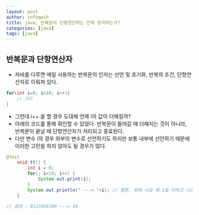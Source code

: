 ```yaml
---
layout: post
author: infoqoch
title: java, 반복문의 단항연산자는 언제 동작하는가?
categories: [java]
tags: [java]
---
```


## 반복문과 단항연산자
- 자바를 다루면 매일 사용하는 반복문의 인자는 선언 및 초기화, 반복의 조건, 단항연산자로 이뤄져 있다.

```java
for(int i=0; i<10; i++){
    // 코드
}
```

- 그런데 i++ 을 할 경우 도대체 언제 i의 값이 더해질까? 
- 아래의 코드를 통해 확인할 수 있었다. 반복문이 들어갈 때 더해지는 것이 아니라, 반복문이 끝날 때 단항연산자가 처리되고 종료된다. 
- 다만 변수 i의 경우 외부의 변수로 선언하기도 하지만 보통 내부에 선언하기 때문에 이러한 고민을 하지 않아도 될 경우가 많다. 

```java
@Test
	void tt() {
		int i = 0;
		for(; i<10; i++) {
			System.out.print(i);
		}
		System.out.println(" ---> "+i); // 결론. 밖에 나갈 때 1을 더하고 나간다.
	}

// 결과 : 0123456789 ---> 10
```
